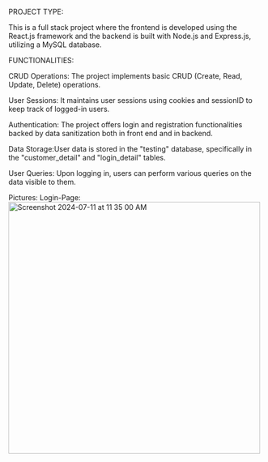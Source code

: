 PROJECT TYPE:

This is a full stack project where the frontend is developed using the React.js framework and the backend is built with Node.js and Express.js, utilizing a MySQL database.

FUNCTIONALITIES:

CRUD Operations: The project implements basic CRUD (Create, Read, Update, Delete) operations.

User Sessions: It maintains user sessions using cookies and sessionID to keep track of logged-in users.

Authentication: The project offers login and registration functionalities backed by data sanitization both in front end and in backend.

Data Storage:User data is stored in the "testing" database, specifically in the "customer_detail" and "login_detail" tables.<br>


User Queries: Upon logging in, users can perform various queries on the data visible to them.


Pictures:
Login-Page:
<img width="497" alt="Screenshot 2024-07-11 at 11 35 00 AM" src="https://github.com/DebarghaNath/NIC_INTERNSHIP_PROJECT/assets/171590877/b74982dd-9e33-49b1-8987-9400e41cf6be">

